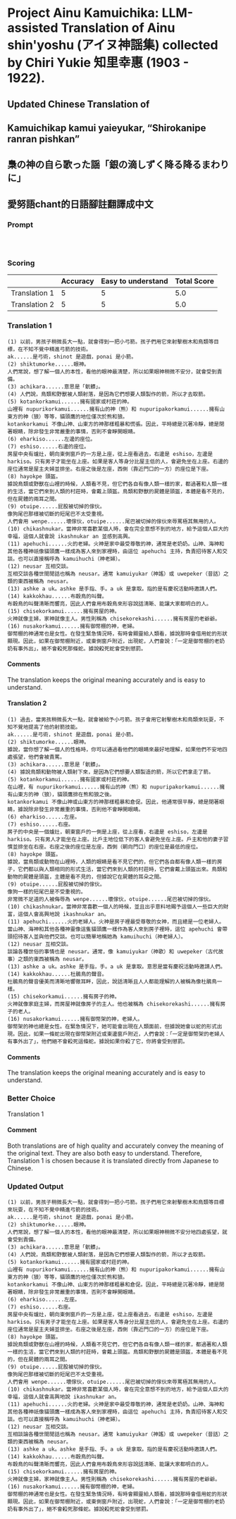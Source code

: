 # Project Ainu Kamuichika: LLM-assisted Translation of Ainu shin'yoshu (アイヌ神謡集) collected by Chiri Yukie 知里幸惠 (1903 - 1922).

## Updated Chinese Translation of

## Kamuichikap kamui yaieyukar, “Shirokanipe ranran pishkan” 
## 梟の神の自ら歌った謡「銀の滴しずく降る降るまわりに」
## 愛努語chant的日語腳註翻譯成中文

### Prompt 
```



```

### Scoring

|               | Accuracy | Easy to understand |  Total Score |
| ------------- | -------- | ------------------ | ------------ | 
| Translation 1 | 5 | 5 |  5.0 |
| Translation 2 | 5 | 5 |  5.0 |

### Translation 1
```
(1) 以前，男孩子稍微長大一點，就會得到一把小弓箭。孩子們用它來射擊樹木和鳥類等目標，在不知不覺中精進弓箭的技術。
ak......是弓術，shinot 是遊戲，ponai 是小箭。
(2) shiktumorke......眼神。
人們常說，想了解一個人的本性，看他的眼神最清楚，所以如果眼神稍微不安分，就會受到責備。
(3) achikara......意思是「骯髒」。
(4) 人們說，鳥類和野獸被人類射落，是因為它們想要人類製作的箭，所以才去取箭。
(5) kotankorkamui......擁有國家或村莊的神。
山裡有 nupurikorkamui......擁有山的神（熊）和 nupuripakorkamui......擁有山東方的神（狼）等等，貓頭鷹的地位僅次於熊和狼。
kotankorkamui 不像山神、山東方的神那樣粗暴和慌張。因此，平時總是沉著冷靜，總是閉著眼睛，除非發生非常嚴重的事情，否則不會睜開眼睛。
(6) eharkiso......左邊的座位。
(7) eshiso......右邊的座位。
房屋中央有爐灶，朝向東側窗戶的一方是上座，從上座看過去，右邊是 eshiso，左邊是 harkiso。只有男子才能坐在上座。如果是客人等身分比屋主低的人，會避免坐在上座。右邊的座位通常是屋主夫婦並排坐。右座之後是左座，西側（靠近門口的一方）的座位是下座。
(8) hayokpe 頭盔。
據說鳥類或野獸在山裡的時候，人類看不見，但它們各自有像人類一樣的家，都過著和人類一樣的生活，當它們來到人類的村莊時，會戴上頭盔。鳥類和野獸的屍體是頭盔，本體是看不見的，但在屍體的兩耳之間。
(9) otuipe......屁股被切掉的傢伙。
像狗尾巴那樣被切斷的短尾巴不太受重視。
人們會用 wenpe......壞傢伙，otuipe......尾巴被切掉的傢伙來辱罵極其無用的人。
(10) chikashnukar。當神非常喜歡某個人時，會在完全意想不到的地方，給予這個人巨大的幸福，這個人就會說 ikashnukar an 並感到高興。
(11) apehuchi......火的老婦。火神是家中最受尊敬的神，通常是老奶奶。山神、海神和其他各種神祇像貓頭鷹一樣成為客人來到家裡時，由這位 apehuchi 主持，負責招待客人和交談。也可以直接稱呼為 kamuihuchi（神老婦）。
(12) neusar 互相交談。
互相交談各種世間閒話也稱為 neusar。通常 kamuiyukar（神謠）或 uwepeker（昔話）之類的東西被稱為 neusar。
(13) ashke a uk。ashke 是手指、手。a uk 是拿取。指的是有慶祝活動時邀請人們。
(14) kakkokhau......布穀鳥的叫聲。
布穀鳥的叫聲清晰而響亮，因此人們會用布穀鳥來形容說話清晰、能讓大家都明白的人。
(15) chisekorkamui......擁有房屋的神。
火神就像主婦，家神就像主人。男性則稱為 chisekorekashi......擁有房屋的老爺爺。
(16) nusakorkamui......擁有御幣棚的神，老婦。
御幣棚的神通常也是女性。在發生緊急情況時，有時會顯靈給人類看，據說那時會借用蛇的形狀顯現。因此，如果在御幣棚附近，或東側窗戶附近，出現蛇，人們會說：「一定是御幣棚的老奶奶有事外出」，絕不會殺死那條蛇。據說殺死蛇會受到懲罰。
```
#### Comments
The translation keeps the original meaning accurately and is easy to understand.

#### Translation 2
```
(1) 過去，當男孩稍微長大一點，就會被給予小弓箭。孩子會用它射擊樹木和鳥類來玩耍，不知不覺地提高了他的射箭技能。
ak......是弓術，shinot 是遊戲，ponai 是小箭。
(2) shiktumorke......眼神。
據說，當你想了解一個人的性格時，你可以通過看他們的眼睛來最好地理解，如果他們不安地四處張望，他們會被責罵。
(3) achikara......意思是「骯髒」。
(4) 據說鳥類和動物被人類射下來，是因為它們想要人類製造的箭，所以它們拿走了箭。
(5) kotankorkamui......擁有國家或村莊的神。
在山裡，有 nupurikorkamui......擁有山的神（熊）和 nupuripakorkamui......擁有山東方的神（狼），貓頭鷹排在熊和狼之後。
kotankorkamui 不像山神或山東方的神那樣粗暴和倉促。因此，他通常很平靜，總是閉著眼睛，據說除非發生非常嚴重的事情，否則他不會睜開眼睛。
(6) eharkiso......左座。
(7) eshiso......右座。
房子的中央是一個爐灶，朝東窗戶的一側是上座，從上座看，右邊是 eshiso，左邊是 harkiso。只有男人才能坐在上座。比戶主地位低下的客人會避免坐在上座。戶主和他的妻子習慣並排坐在右座。右座之後的座位是左座，西側（朝向門口）的座位是最低的座位。
(8) hayokpe 頭盔。
據說，當鳥類或動物在山裡時，人類的眼睛是看不見它們的，但它們各自都有像人類一樣的房子，它們都以與人類相同的形式生活，當它們來到人類的村莊時，它們會戴上頭盔出來。鳥類和動物的屍體是頭盔，主體是看不見的，但據說它在屍體的耳朵之間。
(9) otuipe......屁股被切掉的傢伙。
像狗一樣的短尾巴是不受重視的。
非常微不足道的人被侮辱為 wenpe......壞傢伙，otuipe......尾巴被切掉的傢伙。
(10) chikashnukar。當神非常喜歡一個人的時候，並且出乎意料地賜予這個人一些巨大的財富，這個人會高興地說 ikashnukar an。
(11) apehuchi......火的老婦人。火神是房子裡最受尊敬的女神，而且總是一位老婦人。當山神、海神和其他各種神靈像這隻貓頭鷹一樣作為客人來到房子裡時，這位 apehuchi 會帶頭招待客人並與他們交談。也可以簡單地稱她為 kamuihuchi（神老婦人）。
(12) neusar 互相交談。
談論各種世俗的事情也是 neusar。通常，像 kamuiyukar（神歌）和 uwepeker（古代故事）之類的東西被稱為 neusar。
(13) ashke a uk。ashke 是手指，手。a uk 是拿取。意思是當有慶祝活動時邀請人們。
(14) kakkokhau......杜鵑鳥的聲音。
杜鵑鳥的聲音優美而清晰地響徹耳畔，因此，說話清晰且人人都能理解的人被稱為像杜鵑鳥一樣。
(15) chisekorkamui......擁有房子的神。
火神就像家庭主婦，而房屋神就像房子的主人。他也被稱為 chisekorekashi......擁有房子的老人。
(16) nusakorkamui......擁有御幣架的神，老婦人。
御幣架的神也總是女性。在緊急情況下，她可能會出現在人類面前，但據說她會以蛇的形式出現。因此，如果一條蛇出現在御幣架附近或東邊窗戶附近，人們會說：「一定是御幣架的老婦人有事外出了」，他們絕不會殺死這條蛇。據說如果你殺了它，你將會受到懲罰。
```
#### Comments
The translation keeps the original meaning accurately and is easy to understand.

### Better Choice
Translation 1
#### Comment
Both translations are of high quality and accurately convey the meaning of the original text. They are also both easy to understand. Therefore, Translation 1 is chosen because it is translated directly from Japanese to Chinese.

### Updated Output
```
(1) 以前，男孩子稍微長大一點，就會得到一把小弓箭。孩子們用它來射擊樹木和鳥類等目標來玩耍，在不知不覺中精進弓箭的技術。
ak......是弓術，shinot 是遊戲，ponai 是小箭。
(2) shiktumorke......眼神。
人們常說，想了解一個人的本性，看他的眼神最清楚，所以如果眼神稍微不安分地四處張望，就會受到責備。
(3) achikara......意思是「骯髒」。
(4) 人們說，鳥類和野獸被人類射落，是因為它們想要人類製作的箭，所以才去取箭。
(5) kotankorkamui......擁有國家或村莊的神。
山裡有 nupurikorkamui......擁有山的神（熊）和 nupuripakorkamui......擁有山東方的神（狼）等等，貓頭鷹的地位僅次於熊和狼。
kotankorkamui 不像山神、山東方的神那樣粗暴和倉促。因此，平時總是沉著冷靜，總是閉著眼睛，除非發生非常嚴重的事情，否則不會睜開眼睛。
(6) eharkiso......左座。
(7) eshiso......右座。
房屋中央有爐灶，朝向東側窗戶的一方是上座，從上座看過去，右邊是 eshiso，左邊是 harkiso。只有男子才能坐在上座。如果是客人等身分比屋主低的人，會避免坐在上座。右邊的座位通常是屋主夫婦並排坐。右座之後是左座，西側（靠近門口的一方）的座位是下座。
(8) hayokpe 頭盔。
據說鳥類或野獸在山裡的時候，人類看不見它們，但它們各自有像人類一樣的家，都過著和人類一樣的生活，當它們來到人類的村莊時，會戴上頭盔。鳥類和野獸的屍體是頭盔，本體是看不見的，但在屍體的兩耳之間。
(9) otuipe......屁股被切掉的傢伙。
像狗尾巴那樣被切斷的短尾巴不太受重視。
人們會用 wenpe......壞傢伙，otuipe......尾巴被切掉的傢伙來辱罵極其無用的人。
(10) chikashnukar。當神非常喜歡某個人時，會在完全意想不到的地方，給予這個人巨大的幸福，這個人就會高興地說 ikashnukar an。
(11) apehuchi......火的老婦。火神是家中最受尊敬的神，通常是老奶奶。山神、海神和其他各種神祇像貓頭鷹一樣成為客人來到家裡時，由這位 apehuchi 主持，負責招待客人和交談。也可以直接稱呼為 kamuihuchi（神老婦）。
(12) neusar 互相交談。
互相談論各種世間閒話也稱為 neusar。通常 kamuiyukar（神謠）或 uwepeker（昔話）之類的東西被稱為 neusar。
(13) ashke a uk。ashke 是手指、手。a uk 是拿取。指的是有慶祝活動時邀請人們。
(14) kakkokhau......布穀鳥的叫聲。
布穀鳥的叫聲清晰而響亮，因此人們會用布穀鳥來形容說話清晰、能讓大家都明白的人。
(15) chisekorkamui......擁有房屋的神。
火神就像主婦，家神就像主人。男性則稱為 chisekorekashi......擁有房屋的老爺爺。
(16) nusakorkamui......擁有御幣棚的神，老婦。
御幣棚的神通常也是女性。在發生緊急情況時，有時會顯靈給人類看，據說那時會借用蛇的形狀顯現。因此，如果在御幣棚附近，或東側窗戶附近，出現蛇，人們會說：「一定是御幣棚的老奶奶有事外出了」，絕不會殺死那條蛇。據說殺死蛇會受到懲罰。
```

